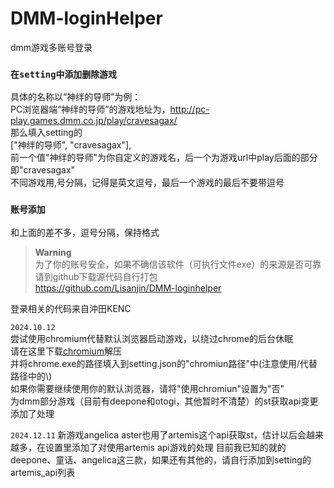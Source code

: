 # DMM-loginHelper
dmm游戏多账号登录

### `在setting中添加删除游戏`  
具体的名称以“神绊的导师”为例：  
PC浏览器端“神绊的导师”的游戏地址为，http://pc-play.games.dmm.co.jp/play/cravesagax/  
那么填入setting的  
["神绊的导师", "cravesagax"],  
前一个值"神绊的导师"为你自定义的游戏名，后一个为游戏url中play后面的部分即"cravesagax"  
不同游戏用,号分隔，记得是英文逗号，最后一个游戏的最后不要带逗号  

### `账号添加`  
和上面的差不多，逗号分隔，保持格式

> **Warning**  
> 为了你的账号安全，如果不确信该软件（可执行文件exe）的来源是否可靠  
请到github下载源代码自行打包  
https://github.com/Lisanjin/DMM-loginhelper  


登录相关的代码来自沖田KENC  

`2024.10.12`  
尝试使用chromium代替默认浏览器启动游戏，以绕过chrome的后台休眠  
请在这里下载[chromium](https://download-chromium.appspot.com/)解压  
并将chrome.exe的路径填入到setting.json的"chromiun路径"中(注意使用/代替路径中的\\)  
如果你需要继续使用你的默认浏览器，请将"使用chromiun"设置为"否"  
为dmm部分游戏（目前有deepone和otogi，其他暂时不清楚）的st获取api变更添加了处理  

`2024.12.11` 
新游戏angelica aster也用了artemis这个api获取st，估计以后会越来越多，在设置里添加了对使用artemis api游戏的处理
目前我已知的就的deepone、童话、angelica这三款，如果还有其他的，请自行添加到setting的artemis_api列表
